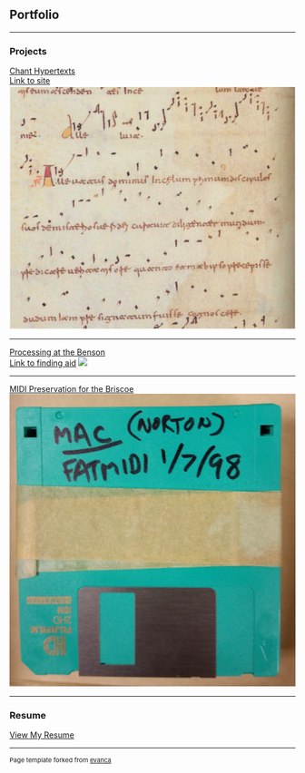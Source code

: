 ## Portfolio

---

### Projects

[Chant Hypertexts](/pdf/One_Description.pdf)
<br>
[Link to site](http://www.chanthypertexts.org)
<img src="images/Chant.png?raw=true"/>

---
[Processing at the Benson](/pdf/Two_Description.pdf)
<br>
[Link to finding aid](http://legacy.lib.utexas.edu/taro/utlac/00528/lac-00528.html)
<img src="images/Reyes.png?raw=true"/>

---
[MIDI Preservation for the Briscoe](/Three_Description.pdf)
<img src="images/Disk.jpg?raw=true"/>

---
### Resume
[View My Resume](/pdf/Resume.pdf)

---
<p style="font-size:11px">Page template forked from <a href="https://github.com/evanca/quick-portfolio">evanca</a></p>
<!-- Remove above link if you don't want to attibute -->
